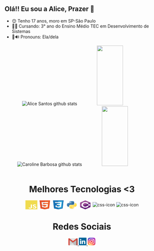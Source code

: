 ## Olá!! Eu sou a Alice, Prazer 👋

- 😊 Tenho 17 anos, moro em SP-São Paulo
- 👩‍💻 Cursando: 3° ano do Ensino Médio TEC em Desenvolvimento de Sistemas
- 🎀🔊 Pronouns: Ela/dela

<div align="center">  
  <img width="49%" height="195px" src="https://github-readme-stats.vercel.app/api?username=Aliceindev&show_icons=true&count_private=true&hide_border=true&title_color=5c4dce&icon_color=ff91a4&text_color=c9d1d9&bg_color=5c4dce" alt="Alice Santos github stats" /> 
  <img width="41%" height="195px" src="https://github-readme-stats.vercel.app/api/top-langs/?username=Aliceindev&layout=compact&hide_border=true&title_color=5c4dce&text_color=5c4dce&bg_color=0d1117" />
</div>

<div align="center">  
  <img width="49%" height="195px" src="https://github-readme-stats.vercel.app/api?username=carolbarbosa101&show_icons=true&count_private=true&hide_border=true&title_color=ff91a4&icon_color=ff91a4&text_color=c9d1d9&bg_color=0d1117" alt="Caroline Barbosa github stats" /> 
  <img width="41%" height="195px" src="https://github-readme-stats.vercel.app/api/top-langs/?username=carolbarbosa101&layout=compact&hide_border=true&title_color=ff91a4&text_color=ff91a4&bg_color=0d1117" />
</div>

<div  align="center"> 
  <div style="display: inline_block"><br>
    <!--<img align="left" height="250" alt="coding-time" src="">-->
    <h1 align="center">Melhores Tecnologias <3</h1>
    <img align="center" height="30" width="40" alt="js-icon"  src="https://raw.githubusercontent.com/devicons/devicon/master/icons/javascript/javascript-plain.svg">
    <img align="center" height="30" width="40" alt="html-icon" src="https://raw.githubusercontent.com/devicons/devicon/master/icons/html5/html5-original.svg">
    <img align="center" height="30" width="40" alt="css-icon" src="https://raw.githubusercontent.com/devicons/devicon/master/icons/css3/css3-original.svg">
    <img align="center" height="30" width="40" alt="css-icon" src="https://raw.githubusercontent.com/devicons/devicon/master/icons/python/python-original.svg">
    <img align="center" height="30" width="40" alt="css-icon" src="https://raw.githubusercontent.com/devicons/devicon/master/icons/csharp/csharp-original.svg">
    <img align="center" height="30" width="40" alt="css-icon" src="https://cdn.jsdelivr.net/gh/devicons/devicon/icons/azure/azure-original.svg">
    <img align="center" height="30" width="40" alt="css-icon" src="https://cdn.jsdelivr.net/gh/devicons/devicon/icons/arduino/arduino-original.svg">
   </div>
    
  <h1 align="center">Redes Sociais</h1>
    <a href = "mailto: alicesantoss0805@gmail.com">
      <img width="30" src="gmail.svg">
    </a>
    <a href = "https://www.linkedin.com/in/alice-santos-588a62243/">
      <img width="25" src="linkedin.svg">
    </a>
    <a href = "https://www.instagram.com/alicee_sb1/">
      <img width="25" src="instagram.png">
    </a>
</div>

